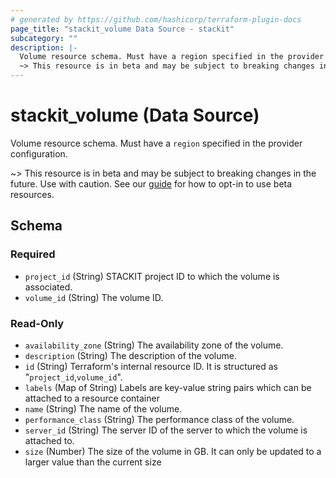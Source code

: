 ```yaml
---
# generated by https://github.com/hashicorp/terraform-plugin-docs
page_title: "stackit_volume Data Source - stackit"
subcategory: ""
description: |-
  Volume resource schema. Must have a region specified in the provider configuration.
  ~> This resource is in beta and may be subject to breaking changes in the future. Use with caution. See our guide https://registry.terraform.io/providers/stackitcloud/stackit/latest/docs/guides/opting_into_beta_resources for how to opt-in to use beta resources.
---
```


# stackit_volume (Data Source)

Volume resource schema. Must have a `region` specified in the provider configuration.

~> This resource is in beta and may be subject to breaking changes in the future. Use with caution. See our [guide](https://registry.terraform.io/providers/stackitcloud/stackit/latest/docs/guides/opting_into_beta_resources) for how to opt-in to use beta resources.



<!-- schema generated by tfplugindocs -->
## Schema

### Required

- `project_id` (String) STACKIT project ID to which the volume is associated.
- `volume_id` (String) The volume ID.

### Read-Only

- `availability_zone` (String) The availability zone of the volume.
- `description` (String) The description of the volume.
- `id` (String) Terraform's internal resource ID. It is structured as "`project_id`,`volume_id`".
- `labels` (Map of String) Labels are key-value string pairs which can be attached to a resource container
- `name` (String) The name of the volume.
- `performance_class` (String) The performance class of the volume.
- `server_id` (String) The server ID of the server to which the volume is attached to.
- `size` (Number) The size of the volume in GB. It can only be updated to a larger value than the current size
